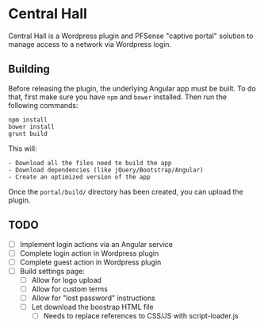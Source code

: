 # Central Hall

Central Hall is a Wordpress plugin and PFSense "captive portal" solution to manage access to a network via Wordpress login.

## Building

Before releasing the plugin, the underlying Angular app must be built.  To do that, first make sure you
have `npm` and `bower` installed.  Then run the following commands:

    npm install
    bower install
    grunt build

This will:

    - Download all the files need to build the app
    - Download dependencies (like jQuery/Bootstrap/Angular)
    - Create an optimized version of the app

Once the `portal/build/` directory has been created, you can upload the plugin.

## TODO

- [ ] Implement login actions via an Angular service
- [ ] Complete login action in Wordpress plugin
- [ ] Complete guest action in Wordpress plugin
- [ ] Build settings page:
  - [ ] Allow for logo upload
  - [ ] Allow for custom terms
  - [ ] Allow for "lost password" instructions
  - [ ] Let download the boostrap HTML file
    - [ ] Needs to replace references to CSS/JS with script-loader.js